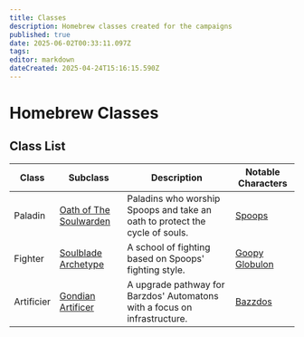 ```yaml
---
title: Classes
description: Homebrew classes created for the campaigns
published: true
date: 2025-06-02T00:33:11.097Z
tags: 
editor: markdown
dateCreated: 2025-04-24T15:16:15.590Z
---
```


# Homebrew Classes  

## Class List  
| Class | Subclass | Description | Notable Characters |
|------|-------------|----------|-----------------|
| Paladin | [Oath of The Soulwarden](/classes/oath-of-the-soulwarden)| Paladins who worship Spoops and take an oath to protect the cycle of souls. | [Spoops](/characters/spoops) |
| Fighter | [Soulblade Archetype](/classes/soulblade-archetype)| A school of fighting based on Spoops' fighting style. | [Goopy Globulon](/characters/goopy-globulon) |
| Artificier | [Gondian Artificer](/classes/gondian-artificer)| A upgrade pathway for Barzdos' Automatons with a focus on infrastructure. | [Bazzdos](/characters/bazzdos) |